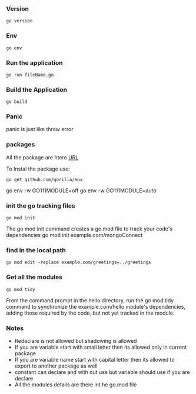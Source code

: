 ### Version
    go version
### Env
    go env
### Run the application
    go run fileName.go
### Build the Application
    go build
### Panic
panic is just like throw error

### packages

All the package are htere [URL](https://pkg.go.dev/search?q=mux)  

To Instal the package use:
```
go get github.com/gorilla/mux
```
go env -w GO111MODULE=off
go env -w GO111MODULE=auto

### init the go tracking files
```
go mod init
```
The go mod init command creates a go.mod file to track your code's dependencies
go mod init example.com/mongoConnect

### find in the local path
```
go mod edit -replace example.com/greetings=../greetings
```
### Get all the modules 
```
go mod tidy
```
From the command prompt in the hello directory, run the go mod tidy command to synchronize the example.com/hello module's dependencies, adding those required by the code, but not yet tracked in the module.

### Notes
 * Redeclare is not allowed but shadowing is allowed
 * If you are variable start with small letter then its allowed only in current package
 * If you are variable name start with capital letter then its allowed to export to another package as well
 * constant can declare and with out use but variable should use if you are declare
 * All the modules details are there int he go.mod file